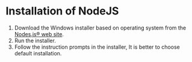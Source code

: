 # Installation of NodeJS
1. Download the Windows installer based on operating system from the [Nodes.js® web site](https://nodejs.org/en/download).
2. Run the installer.
3. Follow the instruction prompts in the installer, It is better to choose default installation.
